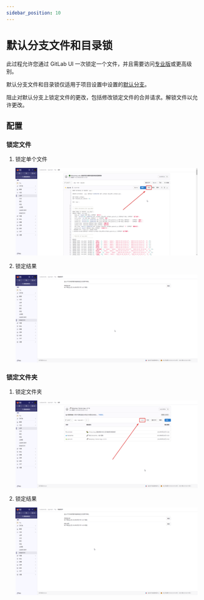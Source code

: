 ```yaml
---
sidebar_position: 10
---
```


# 默认分支文件和目录锁

此过程允许您通过 GitLab UI 一次锁定一个文件，并且需要访问[专业版](https://about.gitlab.cn/pricing/)或更高级别。

默认分支文件和目录锁仅适用于项目设置中设置的[默认分支](https://docs.gitlab.cn/jh/user/project/repository/branches/default.html)。

阻止对默认分支上锁定文件的更改，包括修改锁定文件的合并请求。解锁文件以允许更改。

## 配置

### 锁定文件

1. 锁定单个文件

   ![file-lock-1.png](static/file-lock-1.png)

2. 锁定结果

   ![file-lock-2.png](static/file-lock-2.png)

### 锁定文件夹

1. 锁定文件夹

   ![file-lock-3.png](static/file-lock-3.png)

2. 锁定结果

   ![file-lock-4.png](static/file-lock-4.png)
